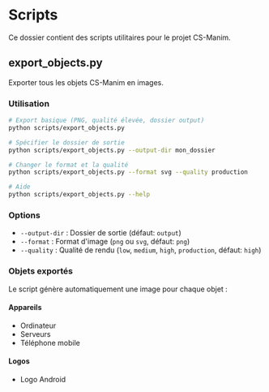# Scripts

Ce dossier contient des scripts utilitaires pour le projet CS-Manim.

## export_objects.py

Exporter tous les objets CS-Manim en images.

### Utilisation

```bash
# Export basique (PNG, qualité élevée, dossier output)
python scripts/export_objects.py

# Spécifier le dossier de sortie
python scripts/export_objects.py --output-dir mon_dossier

# Changer le format et la qualité
python scripts/export_objects.py --format svg --quality production

# Aide
python scripts/export_objects.py --help
```

### Options

- `--output-dir` : Dossier de sortie (défaut: `output`)
- `--format` : Format d'image (`png` ou `svg`, défaut: `png`)
- `--quality` : Qualité de rendu (`low`, `medium`, `high`, `production`, défaut: `high`)

### Objets exportés

Le script génère automatiquement une image pour chaque objet :

#### Appareils

- Ordinateur
- Serveurs
- Téléphone mobile

#### Logos

- Logo Android
